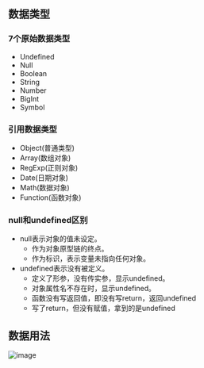## 数据类型
### 7个原始数据类型
- Undefined
- Null
- Boolean
- String
- Number
- BigInt
- Symbol

### 引用数据类型
- Object(普通类型)
- Array(数组对象)
- RegExp(正则对象)
- Date(日期对象)
- Math(数据对象)
- Function(函数对象)

### null和undefined区别
- null表示对象的值未设定。
    - 作为对象原型链的终点。
    - 作为标识，表示变量未指向任何对象。
- undefined表示没有被定义。
    - 定义了形参，没有传实参，显示undefined。
    - 对象属性名不存在时，显示undefined。
    - 函数没有写返回值，即没有写return，返回undefined
    - 写了return，但没有赋值，拿到的是undefined

## 数据用法
![image](https://img2018.cnblogs.com/blog/1698803/201906/1698803-20190626155541892-331188897.png)


